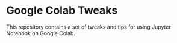 # Google Colab Tweaks

This repository contains a set of tweaks and tips for using Jupyter Notebook on Google Colab. 
   
   
 
